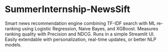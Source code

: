 # SummerInternship-NewsSift
Smart news recommendation engine combining TF-IDF search with ML re-ranking using Logistic Regression, Naive Bayes, and XGBoost. Measures ranking quality with Precision and NDCG. Runs in a simple Streamlit UI. Easily extendable with personalization, real-time updates, or better NLP models.
